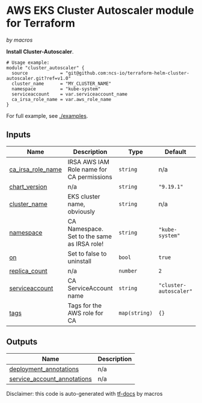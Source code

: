 
# AWS EKS Cluster Autoscaler module for Terraform

*by macros*

**Install Cluster-Autoscaler**.

```
# Usage example:
module "cluster_autoscaler" {
  source            = "git@github.com:ncs-io/terraform-helm-cluster-autoscaler.git?ref=v1.0"
  cluster_name      = "MY_CLUSTER_NAME"
  namespace         = "kube-system"
  serviceaccount    = var.serviceaccount_name
  ca_irsa_role_name = var.aws_role_name
}
```

For full example, see [./examples](./examples).

## Inputs

| Name | Description | Type | Default | Required |
|------|-------------|------|---------|:--------:|
| <a name="input_ca_irsa_role_name"></a> [ca\_irsa\_role\_name](#input\_ca\_irsa\_role\_name) | IRSA AWS IAM Role name for CA permissions | `string` | n/a | yes |
| <a name="input_chart_version"></a> [chart\_version](#input\_chart\_version) | n/a | `string` | `"9.19.1"` | no |
| <a name="input_cluster_name"></a> [cluster\_name](#input\_cluster\_name) | EKS cluster name, obviously | `string` | n/a | yes |
| <a name="input_namespace"></a> [namespace](#input\_namespace) | CA Namespace. Set to the same as IRSA role! | `string` | `"kube-system"` | no |
| <a name="input_on"></a> [on](#input\_on) | Set to false to uninstall | `bool` | `true` | no |
| <a name="input_replica_count"></a> [replica\_count](#input\_replica\_count) | n/a | `number` | `2` | no |
| <a name="input_serviceaccount"></a> [serviceaccount](#input\_serviceaccount) | CA ServiceAccount name | `string` | `"cluster-autoscaler"` | no |
| <a name="input_tags"></a> [tags](#input\_tags) | Tags for the AWS role for CA | `map(string)` | `{}` | no |

## Outputs

| Name | Description |
|------|-------------|
| <a name="output_deployment_annotations"></a> [deployment\_annotations](#output\_deployment\_annotations) | n/a |
| <a name="output_service_account_annotations"></a> [service\_account\_annotations](#output\_service\_account\_annotations) | n/a |

Disclaimer: this code is auto-generated with [tf-docs](https://terraform-docs.io) by macros

